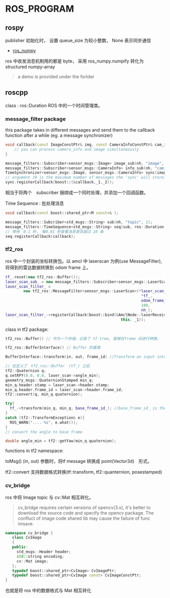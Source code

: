 # ROS_PROGRAM

## rospy

publisher 初始化时， 设置 queue_size 为较小整数， None 表示同步通信

* [ros_numpy](https://github.com/eric-wieser/ros_numpy)

ros 中收发消息机制用的都是 byte， 采用 ros_numpy.numpify 转化为 structured numpy-array
> a demo is provided under the forlder

## roscpp

class : ros::Duration ROS 中的一个时间管理类。

### message_filter package

this package takes in different messages and send them to the callback function after a while (eg. a message synchronizer)

```c++
void callback(const ImageConstPtr& img, const CameraInfoConstPtr& cam_info) {
    // you can process camera_info and image simultaneously
}

message_filters::Subscriber<sensor_msgs::Image> image_sub(nh, "image", 1);
message_filters::Subscriber<sensor_msgs::CameraInfo> info_sub(nh, "cam_info", 1);
TimeSynchronizer<sensor_msgs::Image, sensor_msgs::CameraInfo> sync(image_sub, info_sub, 10);
// argument 10 is the maximum number of messages the 'sync' will store.
sync.registerCallback(boost::(&callback,_1,_2));
```

相当于将两个　subscriber 捆绑成一个同时处理，并添加一个回调函数。

Time Sequence : 批处理消息

```c++
void callback(const boost::shared_ptr<M const>& );

message_filters::Subcriber<std_msgs::String> sub(nh, "topic", 1);
message_filters::TimeSequence<std_msgs::String> seq(sub, ros::Duration(0.1), ros::Duration(.01), 10);
// 等待　0.1 秒，　每0.01 秒查看消息是否超过 10 条
seq.registerCallback(callback);
```

### tf2_ros

ros 中一个封装的坐标转换包。以 amcl 中 laserscan 为例(use MessageFilter), 将得到的雷达数据转换到 odom frame 上。

```c++
tf_.reset(new tf2_ros::Buffer());
laser_scan_sub_ = new message_filters::Subscriber<sensor_msgs::LaserScan>(nh_, scan_topic_, 100);
laser_scan_filter_ =
        new tf2_ros::MessageFilter<sensor_msgs::LaserScan>(*laser_scan_sub_,
                                                            *tf_,
                                                            odom_frame_id_,
                                                            100,
                                                            nh_);
laser_scan_filter_->registerCallback(boost::bind(&AmclNode::laserReceived,
                                                   this, _1));
```

class in tf2 package:

```c++
tf2_ros::Buffer() // 作为一个存储，记录了 tf tree, 能够在frame 间进行转换。

tf2_ros::BufferInterface() // Buffer 的基类

BufferInterface::transform(in, out, frame_id) //Transform an input into the target frame. The output is preallocated by the caller.

// 在定义了　tf2_ros::Buffer　(tf_) 之后
tf2::Quaternion q;
q.setRPY(0.0, 0.0, laser_scan->angle_min);
geometry_msgs::QuaternionStamped min_q;
min_q.header.stamp = laser_scan->header.stamp;
min_q.header.frame_id = laser_scan->header.frame_id;
tf2::convert(q, min_q.quaternion);

try{
  tf_->transform(min_q, min_q, base_frame_id_); //base_frame_id_ is the target frame
}
catch (tf2::TransformException& e){
  ROS_WARN(".... %s", e.what());
}
// convert the angle to base frame

double angle_min = tf2::getYaw(min_q.quaternion);
```

functions in tf2 namespace:

toMsg() (in, out) 参数时，将tf message 转换成 point(Vector3d)　形式。

tf2::convert 支持数据格式转换(tf::transform, tf2::quanternion, posestamped)

### cv_bridge

ros 中将 Image topic 与 cv::Mat 相互转化。
>cv_bridge requires certain versions of opencv(3.x), it's better to download the source code and specify the opencv package. The confluct of image code shared lib may cause the failure of func imsave.

```c++
namespace cv_bridge {
   class CvImage
   {
   public:
     std_msgs::Header header;
     std::string encoding;
     cv::Mat image;
   };
   typedef boost::shared_ptr<CvImage> CvImagePtr;
   typedef boost::shared_ptr<CvImage const> CvImageConstPtr;
}
```

也就是将 ros 中的数据格式与 Mat 相互转化
